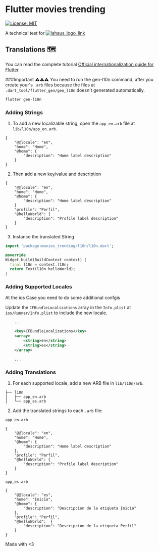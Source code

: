 # Flutter movies trending

[![License: MIT][license_badge]][license_link]

A technical test for [![lahaus_logo_link]]([lahaus_logo_link])

## Translations 🗺️
You can read the complete tutorial 
[Official internationalization guide for Flutter][l10n_link]

###Important ⚠️⚠️⚠️
You need to run the gen-l10n command, after you create your's `.arb` files  because the files at `.dart_tool/flutter_gen/gen_l10n` doesn't generated automatically.

```sh
flutter gen-l10n
```

### Adding Strings

1. To add a new localizable string, open the `app_en.arb` file at `lib/l10n/app_en.arb`.

```arb
{
    "@@locale": "en",
    "home": "Home",
    "@home": {
        "description": "Home label description"
    }
}
```

2. Then add a new key/value and description

```arb
{
    "@@locale": "en",
    "home": "Home",
    "@home": {
        "description": "Home label description"
    }
    "profile": "Perfil",
    "@helloWorld": {
        "description": "Profile label description"
    }
}
```

3. Instance the translated String

```dart
import 'package:movies_trending/l10n/l10n.dart';

@override
Widget build(BuildContext context) {
  final l10n = context.l10n;
  return Text(l10n.helloWorld);
}
```

### Adding Supported Locales

At the ios Case you need to do some additional confgis

Update the `CFBundleLocalizations` array in the `Info.plist` at `ios/Runner/Info.plist` to include the new locale.

```xml
    ...

    <key>CFBundleLocalizations</key>
	<array>
		<string>en</string>
		<string>es</string>
	</array>

    ...
```

### Adding Translations

1. For each supported locale, add a new ARB file in `lib/l10n/arb`.

```
├── l10n
│   ├── app_en.arb
│   └── app_es.arb
```

2. Add the translated strings to each `.arb` file:

`app_en.arb`

```arb
{
    "@@locale": "en",
    "home": "Home",
    "@home": {
        "description": "Home label description"
    },
    "profile": "Perfil",
    "@helloWorld": {
        "description": "Profile label description"
    }
}
```

`app_es.arb`

```arb
{
    "@@locale": "es",
    "home": "Inicio",
    "@home": {
        "description": "Descripcion de la etiqueta Inicio"
    },
    "profile": "Perfil",
    "@helloWorld":  {
        "description": "Descripcion de la etiqueta Perfil"
    } 
}
```

Made with <3



[lahaus_logo_link]: https://lahaus.imgix.net/static/branding/logo-lahaus-full.svg?auto=compress,format
[license_link]: https://opensource.org/licenses/MIT
[license_badge]: https://img.shields.io/badge/license-MIT-blue.svg
[l10n_link]: https://flutter.dev/docs/development/accessibility-and-localization/internationalization
